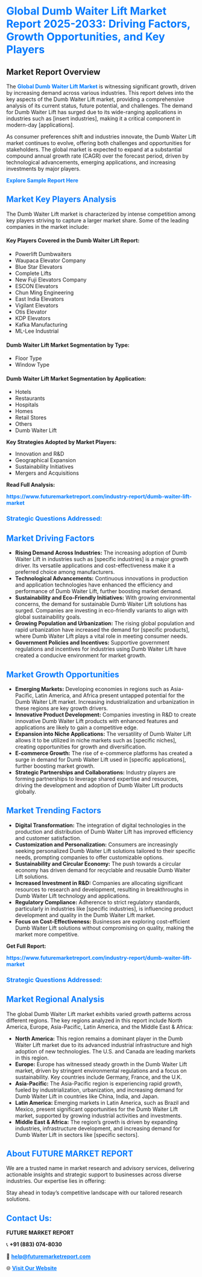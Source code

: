 <h1 style="color: #007BFF;">Global Dumb Waiter Lift Market Report 2025-2033: Driving Factors, Growth Opportunities, and Key Players</h1>

<section id="overview">
<h2>Market Report Overview</h2>
<p>The <a href="https://www.futuremarketreport.com/industry-report/dumb-waiter-lift-market" style="color: #007BFF; text-decoration: none;"><strong>Global Dumb Waiter Lift Market</strong></a> is witnessing significant growth, driven by increasing demand across various industries. This report delves into the key aspects of the Dumb Waiter Lift market, providing a comprehensive analysis of its current status, future potential, and challenges. The demand for Dumb Waiter Lift has surged due to its wide-ranging applications in industries such as [insert industries], making it a critical component in modern-day [applications].</p>
<p>As consumer preferences shift and industries innovate, the Dumb Waiter Lift market continues to evolve, offering both challenges and opportunities for stakeholders. The global market is expected to expand at a substantial compound annual growth rate (CAGR) over the forecast period, driven by technological advancements, emerging applications, and increasing investments by major players.</p>
</section>

<section id="overview">
<p><a href="https://www.futuremarketreport.com/request-sample/reportId=111696" style="color: #007BFF; text-decoration: none;"><strong>Explore Sample Report Here</strong></a></p>
</section>

<section id="key-players">
<h2 style="color: #007BFF;">Market Key Players Analysis</h2>
<p>The Dumb Waiter Lift market is characterized by intense competition among key players striving to capture a larger market share. Some of the leading companies in the market include:</p>
<h4>Key Players Covered in the Dumb Waiter Lift Report:</h4>
<ul><li>Powerlift Dumbwaiters</li><li>Waupaca Elevator Company</li><li>Blue Star Elevators</li><li>Complete Lifts</li><li>New Fuji Elevators Company</li><li>ESCON Elevators</li><li>Chun Ming Engineering</li><li>East India Elevators</li><li>Vigilant Elevators</li><li>Otis Elevator</li><li>KDP Elevators</li><li>Kafka Manufacturing</li><li>ML-Lee Industrial</li></ul>
<h4>Dumb Waiter Lift Market Segmentation by Type:</h4>
<ul><li>Floor Type</li><li>Window Type</li></ul>

<h4>Dumb Waiter Lift Market Segmentation by Application:</h4>
<ul><li>Hotels</li><li>Restaurants</li><li>Hospitals</li><li>Homes</li><li>Retail Stores</li><li>Others</li><li>Dumb Waiter Lift</li></ul>
<p><strong>Key Strategies Adopted by Market Players:</strong></p>
<ul>
<li>Innovation and R&D</li>
<li>Geographical Expansion</li>
<li>Sustainability Initiatives</li>
<li>Mergers and Acquisitions</li>
</ul>
</section>

<section>
<p><strong>Read Full Analysis: </strong></p><a href="https://www.futuremarketreport.com/industry-report/dumb-waiter-lift-market" style="color: #007BFF; text-decoration: none;"><strong>https://www.futuremarketreport.com/industry-report/dumb-waiter-lift-market</strong></a>
<h3 style="color: #007BFF;">Strategic Questions Addressed:</h3>
</section>

<section id="driving-factors">
<h2 style="color: #007BFF;">Market Driving Factors</h2>
<ul>
<li><strong>Rising Demand Across Industries:</strong> The increasing adoption of Dumb Waiter Lift in industries such as [specific industries] is a major growth driver. Its versatile applications and cost-effectiveness make it a preferred choice among manufacturers.</li>
<li><strong>Technological Advancements:</strong> Continuous innovations in production and application technologies have enhanced the efficiency and performance of Dumb Waiter Lift, further boosting market demand.</li>
<li><strong>Sustainability and Eco-Friendly Initiatives:</strong> With growing environmental concerns, the demand for sustainable Dumb Waiter Lift solutions has surged. Companies are investing in eco-friendly variants to align with global sustainability goals.</li>
<li><strong>Growing Population and Urbanization:</strong> The rising global population and rapid urbanization have increased the demand for [specific products], where Dumb Waiter Lift plays a vital role in meeting consumer needs.</li>
<li><strong>Government Policies and Incentives:</strong> Supportive government regulations and incentives for industries using Dumb Waiter Lift have created a conducive environment for market growth.</li>
</ul>
</section>

<section id="growth-opportunities">
<h2 style="color: #007BFF;">Market Growth Opportunities</h2>
<ul>
<li><strong>Emerging Markets:</strong> Developing economies in regions such as Asia-Pacific, Latin America, and Africa present untapped potential for the Dumb Waiter Lift market. Increasing industrialization and urbanization in these regions are key growth drivers.</li>
<li><strong>Innovative Product Development:</strong> Companies investing in R&D to create innovative Dumb Waiter Lift products with enhanced features and applications are likely to gain a competitive edge.</li>
<li><strong>Expansion into Niche Applications:</strong> The versatility of Dumb Waiter Lift allows it to be utilized in niche markets such as [specific niches], creating opportunities for growth and diversification.</li>
<li><strong>E-commerce Growth:</strong> The rise of e-commerce platforms has created a surge in demand for Dumb Waiter Lift used in [specific applications], further boosting market growth.</li>
<li><strong>Strategic Partnerships and Collaborations:</strong> Industry players are forming partnerships to leverage shared expertise and resources, driving the development and adoption of Dumb Waiter Lift products globally.</li>
</ul>
</section>

<section id="trending-factors">
<h2 style="color: #007BFF;">Market Trending Factors</h2>
<ul>
<li><strong>Digital Transformation:</strong> The integration of digital technologies in the production and distribution of Dumb Waiter Lift has improved efficiency and customer satisfaction.</li>
<li><strong>Customization and Personalization:</strong> Consumers are increasingly seeking personalized Dumb Waiter Lift solutions tailored to their specific needs, prompting companies to offer customizable options.</li>
<li><strong>Sustainability and Circular Economy:</strong> The push towards a circular economy has driven demand for recyclable and reusable Dumb Waiter Lift solutions.</li>
<li><strong>Increased Investment in R&D:</strong> Companies are allocating significant resources to research and development, resulting in breakthroughs in Dumb Waiter Lift technology and applications.</li>
<li><strong>Regulatory Compliance:</strong> Adherence to strict regulatory standards, particularly in industries like [specific industries], is influencing product development and quality in the Dumb Waiter Lift market.</li>
<li><strong>Focus on Cost-Effectiveness:</strong> Businesses are exploring cost-efficient Dumb Waiter Lift solutions without compromising on quality, making the market more competitive.</li>
</ul>
</section>

<section>
<p><strong>Get Full Report: </strong></p><a href="https://www.futuremarketreport.com/industry-report/dumb-waiter-lift-market" style="color: #007BFF; text-decoration: none;"><strong>https://www.futuremarketreport.com/industry-report/dumb-waiter-lift-market</strong></a>
<h3 style="color: #007BFF;">Strategic Questions Addressed:</h3>
</section>


<section id="regional-analysis">
<h2 style="color: #007BFF;">Market Regional Analysis</h2>
<p>The global Dumb Waiter Lift market exhibits varied growth patterns across different regions. The key regions analyzed in this report include North America, Europe, Asia-Pacific, Latin America, and the Middle East & Africa:</p>
<ul>
<li><strong>North America:</strong> This region remains a dominant player in the Dumb Waiter Lift market due to its advanced industrial infrastructure and high adoption of new technologies. The U.S. and Canada are leading markets in this region.</li>
<li><strong>Europe:</strong> Europe has witnessed steady growth in the Dumb Waiter Lift market, driven by stringent environmental regulations and a focus on sustainability. Key countries include Germany, France, and the U.K.</li>
<li><strong>Asia-Pacific:</strong> The Asia-Pacific region is experiencing rapid growth, fueled by industrialization, urbanization, and increasing demand for Dumb Waiter Lift in countries like China, India, and Japan.</li>
<li><strong>Latin America:</strong> Emerging markets in Latin America, such as Brazil and Mexico, present significant opportunities for the Dumb Waiter Lift market, supported by growing industrial activities and investments.</li>
<li><strong>Middle East & Africa:</strong> The region’s growth is driven by expanding industries, infrastructure development, and increasing demand for Dumb Waiter Lift in sectors like [specific sectors].</li>
</ul>
</section>

<footer>
<h2 style="color: #007BFF;">About FUTURE MARKET REPORT</h2>
<p>We are a trusted name in market research and advisory services, delivering actionable insights and strategic support to businesses across diverse industries. Our expertise lies in offering:</p>

<p>Stay ahead in today’s competitive landscape with our tailored research solutions.</p>

<h2 style="color: #007BFF;">Contact Us:</h2>
<p><strong>FUTURE MARKET REPORT</strong></p>
<p>📞 <strong>+91 (883) 074-8030</strong></p>
<p>📧 <strong><a href="mailto:help@futuremarketreport.com" style="color: #007BFF;">help@futuremarketreport.com</a></strong></p>
<p>🌐 <strong><a href="https://www.futuremarketreport.com/" style="color: #007BFF;">Visit Our Website</a></strong></p>
</footer>